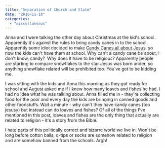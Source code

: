 ```yaml
---
title: "Separation of Church and State"
date: "2010-11-18"
categories: 
  - "miscellaneous"
---
```


Anna and I were talking the other day about Christmas at the kid's school. Apparently it's against the rules to bring candy canes in to the school. Apparently some idiot decided to make [Candy Canes all about Jesus](http://www.snopes.com/holidays/christmas/candycane.asp), so now the kids can't have them at school. Why can't a candy cane be about, I don't know, candy?  Why does it have to be religious? Apparently people are starting to compare snowflakes to the star Jesus was born under, so anything snowflake related will be prohibited too. You've got to be kidding me.

I was sitting with the kids and Anna this morning as they got ready for school and August asked me if I knew how many loaves and fishes he had. I had no idea what he was talking about. Anna filled me in - they're collecting food for the poor and every day the kids are bringing in canned goods and other foodstuffs. Wait a minute - why can't they have candy canes (too jesusy) but instead can do loaves and fishes? Of all of the things I've mentioned in this post, loaves and fishes are the only thing that actually are related to religion - it's a story from the Bible.

I hate parts of this politically correct and bizarre world we live in. Won't be long before cotton balls, q-tips or socks are somehow related to religion and are somehow banned from the schools. Argh!
